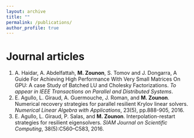 ```yaml
---
layout: archive
title: ""
permalink: /publications/
author_profile: true
---
```



Journal articles
======
1. A. Haidar, A. Abdelfattah, **M. Zounon**, S. Tomov and J. Dongarra, A Guide For Achieving High
Performance With Very Small Matrices On GPU: A case Study of Batched LU and Cholesky Factorizations. _To appear in IEEE Transactions on Parallel and Distributed Systems_.
2. E. Agullo, L. Giraud, A. Guermouche, J. Roman, and **M. Zounon**. Numerical recovery strategies
for parallel resilient Krylov linear solvers. _Numerical Linear Algebra with Applications_, 23(5), pp.888-905, 2016. 
3. E. Agullo, L. Giraud, P. Salas, and **M. Zounon**. Interpolation-restart strategies for
resilient eigensolvers. _SIAM Journal on Scientific Computing_, 38(5):C560–C583, 2016. 

